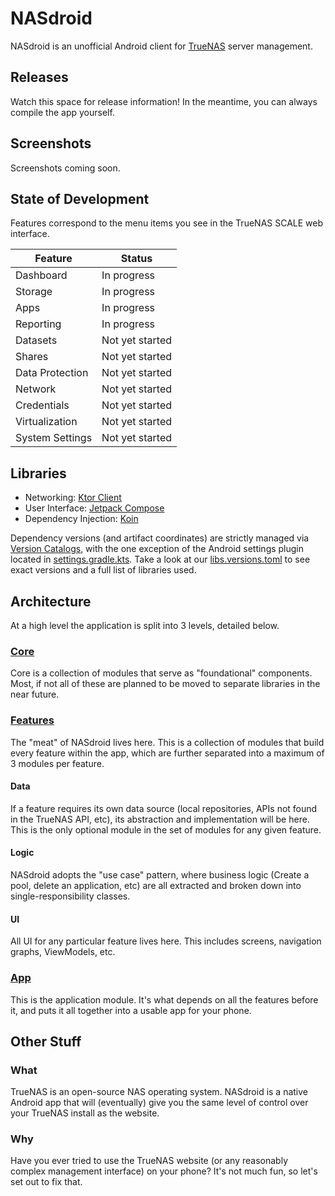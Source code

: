 # NASdroid

NASdroid is an unofficial Android client for [TrueNAS](https://www.truenas.com/) server management.

## Releases

Watch this space for release information! In the meantime, you can always compile the app yourself.

## Screenshots

Screenshots coming soon.

## State of Development

Features correspond to the menu items you see in the TrueNAS SCALE web interface.

| Feature         | Status          |
|-----------------|-----------------|
| Dashboard       | In progress     |
| Storage         | In progress     |
| Apps            | In progress     |
| Reporting       | In progress     |
| Datasets        | Not yet started |
| Shares          | Not yet started |
| Data Protection | Not yet started |
| Network         | Not yet started |
| Credentials     | Not yet started |
| Virtualization  | Not yet started |
| System Settings | Not yet started |

## Libraries

- Networking: [Ktor Client](https://ktor.io/)
- User Interface: [Jetpack Compose](https://developer.android.com/jetpack/compose)
- Dependency Injection: [Koin](https://insert-koin.io/)

Dependency versions (and artifact coordinates) are strictly managed via [Version Catalogs](https://docs.gradle.org/current/userguide/platforms.html), with the one exception of the Android settings plugin located in [settings.gradle.kts](./settings.gradle.kts).
Take a look at our [libs.versions.toml](./gradle/libs.versions.toml) to see exact versions and a full list of libraries used.

## Architecture

At a high level the application is split into 3 levels, detailed below.

### [Core](./core/)

Core is a collection of modules that serve as "foundational" components. Most, if not all of these are planned to be moved to separate libraries in the near future.

### [Features](./features/)

The "meat" of NASdroid lives here. This is a collection of modules that build every feature within the app, which are further separated into a maximum of 3 modules per feature.

#### Data

If a feature requires its own data source (local repositories, APIs not found in the TrueNAS API, etc), its abstraction and implementation will be here. This is the only optional module in the set of modules for any given feature.

#### Logic

NASdroid adopts the "use case" pattern, where business logic (Create a pool, delete an application, etc) are all extracted and broken down into single-responsibility classes.

#### UI

All UI for any particular feature lives here. This includes screens, navigation graphs, ViewModels, etc.

### [App](./app/)

This is the application module. It's what depends on all the features before it, and puts it all together into a usable app for your phone.

## Other Stuff

### What

TrueNAS is an open-source NAS operating system. NASdroid is a native Android app that will (eventually) give you the same level of control over your TrueNAS install as the website.

### Why

Have you ever tried to use the TrueNAS website (or any reasonably complex management interface) on your phone? It's not much fun, so let's set out to fix that.
